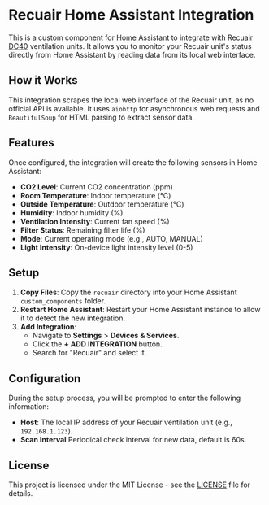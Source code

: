 # Recuair Home Assistant Integration

This is a custom component for [Home Assistant](https://www.home-assistant.io/) to integrate with [Recuair DC40](https://www.recuair.com/) ventilation units. It allows you to monitor your Recuair unit's status directly from Home Assistant by reading data from its local web interface.

## How it Works

This integration scrapes the local web interface of the Recuair unit, as no official API is available. It uses `aiohttp` for asynchronous web requests and `BeautifulSoup` for HTML parsing to extract sensor data.

## Features

Once configured, the integration will create the following sensors in Home Assistant:

- **CO2 Level**: Current CO2 concentration (ppm)
- **Room Temperature**: Indoor temperature (°C)
- **Outside Temperature**: Outdoor temperature (°C)
- **Humidity**: Indoor humidity (%)
- **Ventilation Intensity**: Current fan speed (%)
- **Filter Status**: Remaining filter life (%)
- **Mode**: Current operating mode (e.g., AUTO, MANUAL)
- **Light Intensity**: On-device light intensity level (0-5)

## Setup

1. **Copy Files**: Copy the `recuair` directory into your Home Assistant `custom_components` folder.
2. **Restart Home Assistant**: Restart your Home Assistant instance to allow it to detect the new integration.
3. **Add Integration**:
    - Navigate to **Settings** > **Devices & Services**.
    - Click the **+ ADD INTEGRATION** button.
    - Search for "Recuair" and select it.

## Configuration

During the setup process, you will be prompted to enter the following information:

- **Host**: The local IP address of your Recuair ventilation unit (e.g., `192.168.1.123`).
- **Scan Interval** Periodical check interval for new data, default is 60s.

## License

This project is licensed under the MIT License - see the [LICENSE](LICENSE) file for details.
